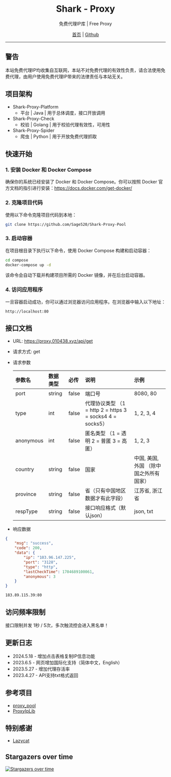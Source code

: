 <h1 align="center">Shark - Proxy</h1>

<p align="center">免费代理IP库 | Free Proxy</p>

<p align=center>
<a href="https://proxy.010438.xyz" target="_blank">首页</a> |
<a href="https://github.com/Sage520/Shark-Proxy-Pool" target="_blank">Github</a>
</p>

***

## 警告
本站免费代理IP均收集自互联网，本站不对免费代理的有效性负责，请合法使用免费代理，由用户使用免费代理IP带来的法律责任与本站无关。

## 项目架构
- Shark-Proxy-Platform
    - 平台 |  Java  | 用于总体调度，接口开放调用
- Shark-Proxy-Check
    - 校验 | Golang | 用于校验代理有效性，可用性
- Shark-Proxy-Spider
    - 爬虫 | Python | 用于开放免费代理抓取

## 快速开始
### 1. 安装 Docker 和 Docker Compose
确保你的系统已经安装了 Docker 和 Docker Compose。你可以按照 Docker 官方文档的指引进行安装：https://docs.docker.com/get-docker/

### 2. 克隆项目代码
使用以下命令克隆项目代码到本地：
```bash
git clone https://github.com/Sage520/Shark-Proxy-Pool
```

### 3. 启动容器
在项目根目录下执行以下命令，使用 Docker Compose 构建和启动容器：
```bash
cd compose
docker-compose up -d
```

该命令会自动下载并构建项目所需的 Docker 镜像，并在后台启动容器。

### 4. 访问应用程序
一旦容器启动成功，你可以通过浏览器访问应用程序。在浏览器中输入以下地址：
```
http://localhost:80
```

## 接口文档
* URL: https://proxy.010438.xyz/api/get
* 请求方式: get
* 请求参数

  | 参数名 | 数据类型 | 必传 | 说明 | 示例 |
  | :---|:---| :---| :--- | :--- |
  |port|string|false|端口号|8080, 80|
  |type|int|false|代理协议类型 （1 = http 2 = https 3 = socks4 4 = socks5）|1, 2, 3, 4|
  |anonymous|int|false|匿名类型 （1 = 透明 2 = 普匿 3 = 高匿）|1, 2, 3|
  |country|string|false|国家|中国, 美国, 外国 （除中国之外所有国家）|
  |province|string|false|省（只有中国地区数据才有此字段）|江苏省, 浙江省|
  |respType|string|false|接口响应格式（默认json）|json, txt|

* 响应数据
```json
{
    "msg": "success",
    "code": 200,
    "data": {
        "ip": "103.96.147.225",
        "port": "3128",
        "type": "http",
        "lastCheckTime": 1704689100061,
        "anonymous": 3
    }
}
```

``` text
183.89.115.39:80
```

## 访问频率限制
接口限制并发 1秒 / 5次，多次触流控会进入黑名单！

## 更新日志
- 2024.5.18 - 增加点击表格复制IP信息功能
- 2023.6.5 - 网页增加国际化支持（简体中文，English）
- 2023.5.27 - 增加代理存活率
- 2023.4.27 - API支持txt格式返回

## 参考项目
- [proxy_pool](https://github.com/jhao104/proxy_pool)
- [ProxyIpLib](https://github.com/jiangxianli/ProxyIpLib)

## 特别感谢
- [Lazycat](https://github.com/1054711110)

## Stargazers over time
[![Stargazers over time](https://starchart.cc/Sage520/Shark-Proxy-Pool.svg?variant=adaptive)](https://starchart.cc/Sage520/Shark-Proxy-Pool)
